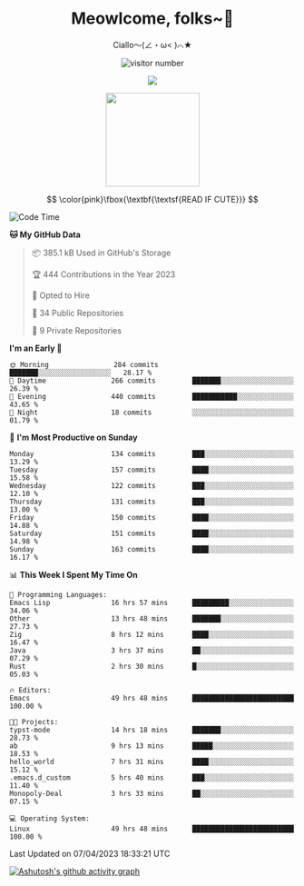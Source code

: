 <div align="center">
  <h1>Meowlcome, folks~👋</h1>
  <p>Ciallo～(∠・ω< )⌒★</p>
</div>

<p align="center">
  <img src="https://count.getloli.com/get/@Ziqi-Yang?theme=rule34" alt="visitor number" />
</p>

<p align="center">
  <img src="https://skillicons.dev/icons?i=rust,c,py,flutter,go,java,js,bash,linux,emacs" />
</p>
<p align="center">
  <img height="165" src="https://github-readme-stats.vercel.app/api?username=Ziqi-Yang&show_icons=true&include_all_commits=true&hide_border=true" />
</p>

$$
\color{pink}\fbox{\textbf{\textsf{READ IF CUTE}}}
$$

<!--START_SECTION:waka-->
![Code Time](http://img.shields.io/badge/Code%20Time-852%20hrs%2025%20mins-blue)

**🐱 My GitHub Data** 

> 📦 385.1 kB Used in GitHub's Storage 
 > 
> 🏆 444 Contributions in the Year 2023
 > 
> 💼 Opted to Hire
 > 
> 📜 34 Public Repositories 
 > 
> 🔑 9 Private Repositories 
 > 
**I'm an Early 🐤** 

```text
🌞 Morning                284 commits         ███████░░░░░░░░░░░░░░░░░░   28.17 % 
🌆 Daytime                266 commits         ███████░░░░░░░░░░░░░░░░░░   26.39 % 
🌃 Evening                440 commits         ███████████░░░░░░░░░░░░░░   43.65 % 
🌙 Night                  18 commits          ░░░░░░░░░░░░░░░░░░░░░░░░░   01.79 % 
```
📅 **I'm Most Productive on Sunday** 

```text
Monday                   134 commits         ███░░░░░░░░░░░░░░░░░░░░░░   13.29 % 
Tuesday                  157 commits         ████░░░░░░░░░░░░░░░░░░░░░   15.58 % 
Wednesday                122 commits         ███░░░░░░░░░░░░░░░░░░░░░░   12.10 % 
Thursday                 131 commits         ███░░░░░░░░░░░░░░░░░░░░░░   13.00 % 
Friday                   150 commits         ████░░░░░░░░░░░░░░░░░░░░░   14.88 % 
Saturday                 151 commits         ████░░░░░░░░░░░░░░░░░░░░░   14.98 % 
Sunday                   163 commits         ████░░░░░░░░░░░░░░░░░░░░░   16.17 % 
```


📊 **This Week I Spent My Time On** 

```text
💬 Programming Languages: 
Emacs Lisp               16 hrs 57 mins      █████████░░░░░░░░░░░░░░░░   34.06 % 
Other                    13 hrs 48 mins      ███████░░░░░░░░░░░░░░░░░░   27.73 % 
Zig                      8 hrs 12 mins       ████░░░░░░░░░░░░░░░░░░░░░   16.47 % 
Java                     3 hrs 37 mins       ██░░░░░░░░░░░░░░░░░░░░░░░   07.29 % 
Rust                     2 hrs 30 mins       █░░░░░░░░░░░░░░░░░░░░░░░░   05.03 % 

🔥 Editors: 
Emacs                    49 hrs 48 mins      █████████████████████████   100.00 % 

🐱‍💻 Projects: 
typst-mode               14 hrs 18 mins      ███████░░░░░░░░░░░░░░░░░░   28.73 % 
ab                       9 hrs 13 mins       █████░░░░░░░░░░░░░░░░░░░░   18.53 % 
hello_world              7 hrs 31 mins       ████░░░░░░░░░░░░░░░░░░░░░   15.12 % 
.emacs.d_custom          5 hrs 40 mins       ███░░░░░░░░░░░░░░░░░░░░░░   11.40 % 
Monopoly-Deal            3 hrs 33 mins       ██░░░░░░░░░░░░░░░░░░░░░░░   07.15 % 

💻 Operating System: 
Linux                    49 hrs 48 mins      █████████████████████████   100.00 % 
```


 Last Updated on 07/04/2023 18:33:21 UTC
<!--END_SECTION:waka-->


[![Ashutosh's github activity graph](https://github-readme-activity-graph.cyclic.app/graph?username=Ziqi-Yang&theme=github)](https://github.com/ashutosh00710/github-readme-activity-graph)
